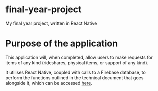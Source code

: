 # final-year-project
My final year project, written in React Native

# Purpose of the application
This application will, when completed, allow users to make requests for items of any kind
(rideshares, physical items, or support of any kind).

It utilises React Native, coupled with calls to a Firebase database, to perform the functions outlined
in the technical document that goes alongside it, which can be accessed [here](https://1drv.ms/w/s!AiYLpA9NwykzindZYYpcwS8Yd4AZ?e=dqOUhK).
